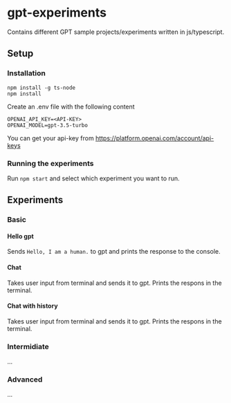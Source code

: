 # gpt-experiments

Contains different GPT sample projects/experiments written in js/typescript.

## Setup

### Installation

```
npm install -g ts-node
npm install
```

Create an .env file with the following content

```
OPENAI_API_KEY=<API-KEY>
OPENAI_MODEL=gpt-3.5-turbo
```

You can get your api-key from https://platform.openai.com/account/api-keys

### Running the experiments

Run `npm start` and select which experiment you want to run.

## Experiments

### Basic

#### Hello gpt

Sends `Hello, I am a human.` to gpt and prints the response to the console.

#### Chat

Takes user input from terminal and sends it to gpt. Prints the respons in the terminal.

#### Chat with history

Takes user input from terminal and sends it to gpt. Prints the respons in the terminal.

### Intermidiate

...

### Advanced

...
